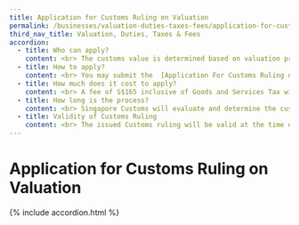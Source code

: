 ```yaml
---
title: Application for Customs Ruling on Valuation
permalink: /businesses/valuation-duties-taxes-fees/application-for-customs-ruling-on-valuation
third_nav_title: Valuation, Duties, Taxes & Fees
accordion:
  - title: Who can apply?
    content: <br> The customs value is determined based on valuation principles from the [Customs (Valuation) Regulations](https://sso.agc.gov.sg/SL/CA1960-RG8?DocDate=20020930&TransactionDate=20090831235959){:target="_blank"}.<br><br> Importers may apply for a Customs ruling on valuation before importing your goods. Do refer to the valuation principles when preparing your application.<br>
  - title: How to apply?
    content: <br> You may submit the  [Application For Customs Ruling on Valuation](https://form.gov.sg/#!/5cb03b49a25e2c0010866861){:target="_blank"} with the following supporting documents <br><br> -   Letter of enquiry from applicant <br> -   The issue to be considered <br> -   Comprehensive description of the arrangement <br> -   Business reasons for the arrangement, if applicable <br> -   Copies of all relevant documents with the relevant parts of the passages identified <br> -   Proposed treatment with reasons and references to the appropriate laws <br> -   Previous request/enquiry on the same or a similar arrangement, if applicable. <br>
  - title: How much does it cost to apply? 
    content: <br> A fee of S$165 inclusive of Goods and Services Tax will be charged for each application. Payment must be made upon receiving the billing notification from Singapore Customs. The billing indicates the bill reference number and would only be generated after we received the complete submission of your application form and supporting documents. <br><br> This fee is non-refundable even if the ruling request is rejected (e.g. where the arrangement is hypothetical) or subsequently withdrawn vy the applicant. <br><br> You may refer to the available [payment methods](/eservices/payment-to-customs/) on our website. <br>
  - title: How long is the process?
    content: <br> Singapore Customs will evaluate and determine the customs valuation treatment of the arrangement. A Customs ruling on valuation will be issued, indicating the applicant's/company's name and address, treatment on customs valuation and conditions to maintain the validity of treatment. <br><br> The ruling process may take up to 30 days, depending on the complexity of the arrangement and completeness of the information furnished. <br>   
  - title: Validity of Customs Ruling
    content: <br> The issued Customs ruling will be valid at the time of issuance based on the Customs Act and its subsidiary legislation in force at the time of the issuance of the Customs ruling. All matters within the issued Customs ruling do not apply three years after the date of issuance, or the date a provision of the Customs Act (including its subsidiary legislation) is repealed or amended to the extent that the repeal or amendment changes the way that provision applies in this ruling, which ever comes earlier. The issued Customs ruling may also be withdrawn or rescinded on the grounds stated in paragraph 7(9) of the Schedule to the Customs Act. <br><br> You may appeal for a review of the Customs Ruling issued. The appeal must be submitted within 10 working days from the date of issuance of the ruling. You have to state the grounds of appeal and submit all supporting documents to substantiate the appeal. <br><br> Upon receipt of the appeal, Singapore Customs will conduct a review and inform you of the outcome via email.   
---
```


# Application for Customs Ruling on Valuation

{% include accordion.html %}
